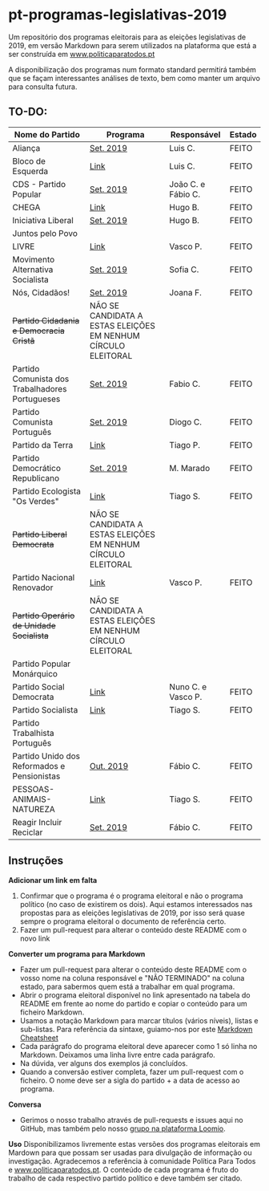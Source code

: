 # pt-programas-legislativas-2019

Um repositório dos programas eleitorais para as eleições legislativas de 2019, em versão Markdown para serem utilizados na plataforma que está a ser construída em www.politicaparatodos.pt

A disponibilização dos programas num formato standard permitirá também que se façam interessantes análises de texto, bem como manter um arquivo para consulta futura.

## TO-DO:

| Nome do Partido| Programa | Responsável | Estado |
|---|---|---|---|
| Aliança | [Set. 2019](https://partidoalianca.pt/wp-content/uploads/2019/09/PROGRAMA-FINAL.pdf)   | Luis C. | FEITO |
| Bloco de Esquerda | [Link](https://programa2019.bloco.org/images/programa-com-fotos.pdf)|  Luis C. | FEITO |
| CDS - Partido Popular|[Set. 2019](https://fazsentido.cds.pt/assets/programaeleitoral_legislativascds19.pdf) | João C. e Fábio C.| FEITO |
| CHEGA  | [Link](https://partidochega.pt/wp-content/uploads/2019/09/PROGRAMA_POL%C3%8DTICO_2019_CHEGA-2.pdf) | Hugo B. | FEITO |
| Iniciativa Liberal | [Set. 2019](https://iniciativaliberal.pt/wp-content/uploads/2019/09/compromisso-eleitoral-iniciativa-liberal.pdf)  | Hugo B. | FEITO |
| Juntos pelo Povo | | | |
| LIVRE | [Link](https://partidolivre.pt/legislativas2019/programa) | Vasco P. | FEITO |
| Movimento Alternativa Socialista | [Set. 2019](http://mas.org.pt/index.php/folha/1823-panfleto-mas-legislativas-2019.html) | Sofia C.  | FEITO |
| Nós, Cidadãos! | [Set. 2019](https://noscidadaos.pt/programa-eleitoral-nc-legislativas-2019/) | Joana F. | FEITO |
| ~~Partido Cidadania e Democracia Cristã~~ | NÃO SE CANDIDATA A ESTAS ELEIÇÕES EM NENHUM CÍRCULO ELEITORAL  |  |  |
| Partido Comunista dos Trabalhadores Portugueses | [Set. 2019](https://www.lutapopularonline.org/index.php/legislativas2019/2587-manifesto-eleitoral) | Fabio C. | FEITO |
| Partido Comunista Português | [Set. 2019](https://www.cdu.pt/2019/pdf/programa_eleitoral_pcp.pdf) | Diogo C.| FEITO |
| Partido da Terra  | [Link](https://issuu.com/partidodaterra/docs/programaversaofinal_final2019_versaojif25set__1_) | Tiago P. | FEITO |
| Partido Democrático Republicano | [Set. 2019](https://campanha-pdr.pt/programa-eleitoral/programa-completo/) | M. Marado | FEITO |
| Partido Ecologista "Os Verdes" | [Link](http://www.osverdes.pt/media/Legislativas_2019/12_compromissos_Legislativas2019_PEV.pdf)| Tiago S. | FEITO   |
| ~~Partido Liberal Democrata~~  | NÃO SE CANDIDATA A ESTAS ELEIÇÕES EM NENHUM CÍRCULO ELEITORAL |  | |
| Partido Nacional Renovador | [Link](http://www.pnr.pt/wp-content/uploads/2019/09/Programa-eleitoral-Legislativas-2019.pdf) | Vasco P.  | FEITO |
| ~~Partido Operário de Unidade Socialista~~ |  NÃO SE CANDIDATA A ESTAS ELEIÇÕES EM NENHUM CÍRCULO ELEITORAL |  | |
| Partido Popular Monárquico | |  | |
| Partido Social Democrata | [Link](https://www.psd.pt/wp-content/uploads/2019/09/programa-eleitoral_web.pdf) | Nuno C. e Vasco P. | FEITO |
| Partido Socialista | [Link](https://www.ps.pt/programa-eleitoral-ps-legislativas2019.pdf) | Tiago S.    | FEITO|
| Partido Trabalhista Português  |   |    |    |
| Partido Unido dos Reformados e Pensionistas  | [Out. 2019](https://www.purp.pt/manifesto-eleitoral/) | Fábio C. | FEITO |
| PESSOAS-ANIMAIS-NATUREZA | [Link](https://pan.com.pt/eleicoes/eleicoes-legislativas-2019/programa-eleitoral/) | Tiago S. | FEITO  |
| Reagir Incluir Reciclar |[Set. 2019](https://www.partido-rir.pt/wp-content/uploads/2019/09/Programa-Eleitoral-RIR-2019.pdf) | Fábio C. | FEITO |

## Instruções

**Adicionar um link em falta**

1. Confirmar que o programa é o programa eleitoral e não o programa político (no caso de existirem os dois). Aqui estamos interessados nas propostas para as eleições legislativas de 2019, por isso será quase sempre o programa eleitoral o documento de referência certo.
2. Fazer um pull-request para alterar o conteúdo deste README com o novo link

**Converter um programa para Markdown**

* Fazer um pull-request para alterar o conteúdo deste README com o vosso nome na coluna responsável e "NÃO TERMINADO" na coluna estado, para sabermos quem está a trabalhar em qual programa.
* Abrir o programa eleitoral disponível no link apresentado na tabela do README em frente ao nome do partido e copiar o conteúdo para um ficheiro Markdown.
* Usamos a notação Markdown para marcar títulos (vários níveis), listas e sub-listas. Para referência da sintaxe, guiamo-nos por este [Markdown Cheatsheet](https://github.com/adam-p/markdown-here/wiki/Markdown-Cheatsheet)
* Cada parágrafo do programa eleitoral deve aparecer como 1 só linha no Markdown. Deixamos uma linha livre entre cada parágrafo.
* Na dúvida, ver alguns dos exemplos já concluídos.
* Quando a conversão estiver completa, fazer um pull-request com o ficheiro. O nome deve ser a sigla do partido + a data de acesso ao programa.

**Conversa**

* Gerimos o nosso trabalho através de pull-requests e issues aqui no GitHub, mas também pelo nosso [grupo na plataforma Loomio](https://www.loomio.org/d/LxtvTelP/programas-em-markdown).

**Uso**
Disponibilizamos livremente estas versões dos programas eleitorais em Mardown para que possam ser usadas para divulgação de informação ou investigação. Agradecemos a referência à comunidade Política Para Todos e www.politicaparatodos.pt. O conteúdo de cada programa é fruto do trabalho de cada respectivo partido político e deve também ser citado.
